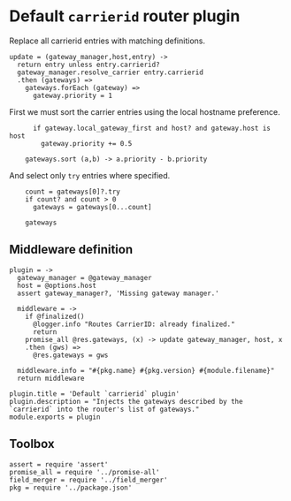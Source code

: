 Default `carrierid` router plugin
=================================

Replace all carrierid entries with matching definitions.

    update = (gateway_manager,host,entry) ->
      return entry unless entry.carrierid?
      gateway_manager.resolve_carrier entry.carrierid
      .then (gateways) =>
        gateways.forEach (gateway) =>
          gateway.priority = 1

First we must sort the carrier entries using the local hostname preference.

          if gateway.local_gateway_first and host? and gateway.host is host
            gateway.priority += 0.5

        gateways.sort (a,b) -> a.priority - b.priority

And select only `try` entries where specified.

        count = gateways[0]?.try
        if count? and count > 0
          gateways = gateways[0...count]

        gateways

Middleware definition
---------------------

    plugin = ->
      gateway_manager = @gateway_manager
      host = @options.host
      assert gateway_manager?, 'Missing gateway manager.'

      middleware = ->
        if @finalized()
          @logger.info "Routes CarrierID: already finalized."
          return
        promise_all @res.gateways, (x) -> update gateway_manager, host, x
        .then (gws) =>
          @res.gateways = gws

      middleware.info = "#{pkg.name} #{pkg.version} #{module.filename}"
      return middleware

    plugin.title = 'Default `carrierid` plugin'
    plugin.description = "Injects the gateways described by the `carrierid` into the router's list of gateways."
    module.exports = plugin

Toolbox
-------

    assert = require 'assert'
    promise_all = require '../promise-all'
    field_merger = require '../field_merger'
    pkg = require '../package.json'
